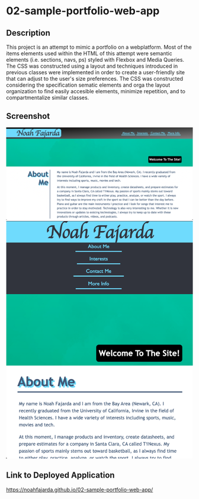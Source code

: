 # 02-sample-portfolio-web-app

## Description

This project is an attempt to mimic a portfolio on a webplatform. Most of the items elements used within the HTML of this attempt were semantic elements (i.e. sections, navs, ps) styled with Flexbox and Media Queries. The CSS was constructed using a layout and techniques introduced in previous classes were implemented in order to create a user-friendly site that can adjust to the user's size preferences. The CSS was constructed considering the specification sematic elements and orga the layout organization to find easily accesible elements, minimize repetition, and to compartmentalize similar classes.

## Screenshot

![App Screenshot](https://github.com/noahfajarda/02-sample-portfolio-web-app/blob/main/Assets/Screen%20Shot%202022-10-06%20at%2011.21.04%20PM.png)
![App Screenshot](https://github.com/noahfajarda/02-sample-portfolio-web-app/blob/main/Assets/Screen%20Shot%202022-10-06%20at%2011.21.45%20PM.png)

## Link to Deployed Application

https://noahfajarda.github.io/02-sample-portfolio-web-app/
